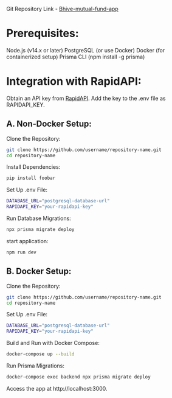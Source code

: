 Git Repository Link - [Bhive-mutual-fund-app](https://github.com/prabal-007/Bhive-mutual-fund-app)

# Prerequisites:
Node.js (v14.x or later)
PostgreSQL (or use Docker)
Docker (for containerized setup)
Prisma CLI (npm install -g prisma)

# Integration with RapidAPI:
Obtain an API key from [RapidAPI](https://rapidapi.com/suneetk92/api/latest-mutual-fund-nav).
Add the key to the .env file as RAPIDAPI_KEY.

## A. Non-Docker Setup:

Clone the Repository:

```bash
git clone https://github.com/username/repository-name.git
cd repository-name
```

Install Dependencies:

```bash
pip install foobar
```

Set Up .env File:

```bash
DATABASE_URL="postgresql-database-url"
RAPIDAPI_KEY="your-rapidapi-key"
```

Run Database Migrations:

```bash
npx prisma migrate deploy
```

start application:
```bash
npm run dev
```

## B. Docker Setup:

Clone the Repository:

```bash
git clone https://github.com/username/repository-name.git
cd repository-name
```

Set Up .env File:

```bash
DATABASE_URL="postgresql-database-url"
RAPIDAPI_KEY="your-rapidapi-key"
```

Build and Run with Docker Compose:

```bash
docker-compose up --build
```

Run Prisma Migrations:

```bash
docker-compose exec backend npx prisma migrate deploy
```

Access the app at http://localhost:3000.
